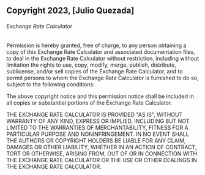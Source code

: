 ## Copyright 2023, [Julio Quezada]

######  Exchange Rate Calculator

Permission is hereby granted, free of charge, to any person obtaining a copy of this Exchange Rate Calculator and associated documentation files, to deal in the Exchange Rate Calculator without restriction, including without limitation the rights to use, copy, modify, merge, publish, distribute, sublicense, and/or sell copies of the Exchange Rate Calculator, and to permit persons to whom the Exchange Rate Calculator is furnished to do so, subject to the following conditions:

The above copyright notice and this permission notice shall be included in all copies or substantial portions of the Exchange Rate Calculator.

THE EXCHANGE RATE CALCULATOR IS PROVIDED "AS IS", WITHOUT WARRANTY OF ANY KIND, EXPRESS OR IMPLIED, INCLUDING BUT NOT LIMITED TO THE WARRANTIES OF MERCHANTABILITY, FITNESS FOR A PARTICULAR PURPOSE AND NONINFRINGEMENT. IN NO EVENT SHALL THE AUTHORS OR COPYRIGHT HOLDERS BE LIABLE FOR ANY CLAIM, DAMAGES OR OTHER LIABILITY, WHETHER IN AN ACTION OF CONTRACT, TORT OR OTHERWISE, ARISING FROM, OUT OF OR IN CONNECTION WITH THE EXCHANGE RATE CALCULATOR OR THE USE OR OTHER DEALINGS IN THE EXCHANGE RATE CALCULATOR.
